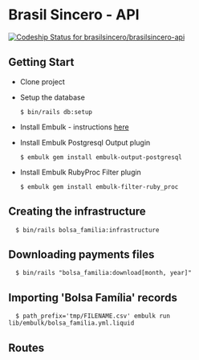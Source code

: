 # Brasil Sincero - API

[![Codeship Status for brasilsincero/brasilsincero-api](https://codeship.com/projects/0c579630-4257-0134-daa8-1ed03da5965c/status?branch=master)](https://codeship.com/projects/168152)

## Getting Start

- Clone project
- Setup the database

      $ bin/rails db:setup

- Install Embulk - instructions [here](https://github.com/embulk/embulk#quick-start)
- Install Embulk Postgresql Output plugin

      $ embulk gem install embulk-output-postgresql

- Install Embulk RubyProc Filter plugin

      $ embulk gem install embulk-filter-ruby_proc

## Creating the infrastructure

      $ bin/rails bolsa_familia:infrastructure

## Downloading payments files

      $ bin/rails "bolsa_familia:download[month, year]"

## Importing 'Bolsa Família' records

      $ path_prefix='tmp/FILENAME.csv' embulk run lib/embulk/bolsa_familia.yml.liquid

## Routes
